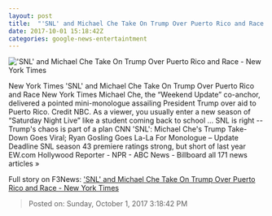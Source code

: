 ```yaml
---
layout: post
title:  "'SNL' and Michael Che Take On Trump Over Puerto Rico and Race - New York Times"
date: 2017-10-01 15:18:42Z
categories: google-news-entertaintment
---
```


!['SNL' and Michael Che Take On Trump Over Puerto Rico and Race - New York Times](https://static01.nyt.com/images/2017/10/02/arts/02snl02-sub/02snl02-sub-facebookJumbo.jpg)

New York Times 'SNL' and Michael Che Take On Trump Over Puerto Rico and Race New York Times Michael Che, the “Weekend Update” co-anchor, delivered a pointed mini-monologue assailing President Trump over aid to Puerto Rico. Credit NBC. As a viewer, you usually enter a new season of “Saturday Night Live” like a student coming back to school ... SNL is right -- Trump's chaos is part of a plan CNN 'SNL': Michael Che's Trump Take-Down Goes Viral; Ryan Gosling Goes La-La For Monologue – Update Deadline SNL season 43 premiere ratings strong, but short of last year EW.com Hollywood Reporter - NPR - ABC News - Billboard all 171 news articles »


Full story on F3News: ['SNL' and Michael Che Take On Trump Over Puerto Rico and Race - New York Times](http://www.f3nws.com/n/pJREh)

> Posted on: Sunday, October 1, 2017 3:18:42 PM
